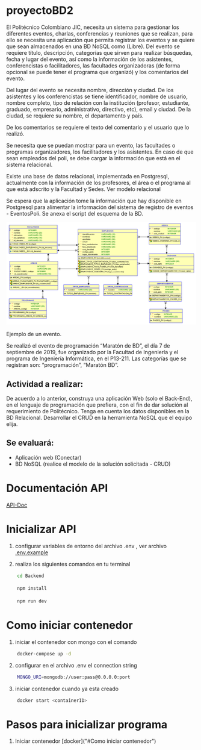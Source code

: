 ﻿# proyectoBD2

El Politécnico Colombiano JIC, necesita un sistema para gestionar los diferentes eventos, charlas, conferencias y reuniones que se realizan, para ello se necesita una aplicación que permita registrar los eventos y se quiere que sean almacenados en una BD NoSQL como (Libre). Del evento se requiere título, descripción, categorías que sirven para realizar búsquedas,  fecha y  lugar del evento, así como la información de los asistentes, conferencistas o facilitadores, las facultades organizadoras (de forma opcional se puede tener el programa que organizó) y los comentarios del evento. 

Del lugar del evento se necesita nombre, dirección y ciudad.  De los asistentes y los conferencistas se tiene identificador, nombre de usuario, nombre completo, tipo de relación con la institución (profesor, estudiante, graduado, empresario, administrativo, directivo, etc), email y ciudad. De la ciudad, se requiere su nombre, el departamento y país.

De los comentarios se requiere el texto del comentario y el usuario que lo realizó.

Se necesita que se puedan mostrar para un evento, las facultades o programas organizadores, los facilitadores y los asistentes. En caso de que sean empleados del poli, se debe cargar la información que está en el sistema relacional.

Existe una base de datos relacional, implementada en Postgresql, actualmente con la información de los profesores, el área o el programa al que está adscrito y la Facultad y Sedes. Ver modelo relacional

Se espera que la aplicación tome la información que hay disponible en Postgresql para alimentar la información del sistema de registro de eventos - EventosPoli. Se anexa el script del esquema de la BD.

<!-- import inage -->
![image](Screenshot%202023-11-21%20103605.png)

Ejemplo de un evento. 

Se realizó el evento de programación “Maratón de BD”, el día 7 de septiembre de 2019, fue organizado por la Facultad de Ingeniería y el programa de Ingeniería Informática, en el P13-211.  Las categorías que se registran son: “programación”, “Maratón BD”.


## Actividad a realizar:

De acuerdo a  lo anterior, construya una aplicación Web (solo el Back-End), en el lenguaje de programación que prefiera, con el fin de dar solución al requerimiento de Politécnico.  Tenga en cuenta los datos disponibles en la BD Relacional. Desarrollar el CRUD en la herramienta NoSQL que el equipo elija. 


## Se evaluará:

- Aplicación web (Conectar)
- BD NoSQL (realice el modelo de la solución solicitada - CRUD)


# Documentación API

[API-Doc](https://red-sunset-865503.postman.co/workspace/Universidad~310a255d-1378-4326-ab18-ceaa0b3db798/collection/22903412-381f882e-152d-42dd-abd4-1d02687bec8a?action=share&creator=22903412)


# Inicializar API

1. configurar variables de entorno del archivo .env , ver archivo [.env.example](/backend/.env.example)

2. realiza los siguientes comandos en tu terminal

```bash
    cd Backend 

    npm install

    npm run dev
```


# Como iniciar contenedor

1. iniciar el contenedor con mongo con el comando

```bash
    docker-compose up -d
```
2. configurar en el archivo .env el connection string

```bash
    MONGO_URI=mongodb://user:pass@0.0.0.0:port
```
3. iniciar contenedor cuando ya esta creado

```bash
    docker start <containerID>
```

# Pasos para inicializar programa

1. Iniciar contenedor [docker]("#Como iniciar contenedor")